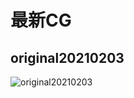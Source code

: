 # 最新CG

## original20210203

![original20210203](https://cdn.jsdelivr.net/gh/Rcrwrate/benghuai/.gitbook/assets/original20210203.png)

